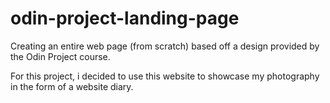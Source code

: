 # odin-project-landing-page
Creating an entire web page (from scratch) based off a design provided by the Odin Project course.

For this project, i decided to use this website to showcase my photography in the form of a website diary.
